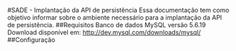 #SADE - Implantação da API de persistência
Essa documentação tem como objetivo informar sobre o ambiente necessário para a implantação da API de persistência.
##Requisitos
Banco de dados MySQL versão 5.6.19
Download disponível em: http://dev.mysql.com/downloads/mysql/
##Configuração

